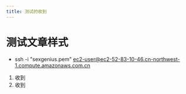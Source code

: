 ```yaml
---
title: 测试的收到
---
```

# 测试文章样式
- ssh -i "sexgenius.pem" ec2-user@ec2-52-83-10-46.cn-northwest-1.compute.amazonaws.com.cn

1. 收到 
2. 收到
